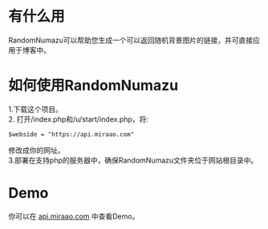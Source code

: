 # 有什么用
RandomNumazu可以帮助您生成一个可以返回随机背景图片的链接，并可直接应用于博客中。

# 如何使用RandomNumazu
1.下载这个项目。  
2.
打开/index.php和/u/start/index.php，将:
```
$webside = "https://api.miraao.com"
```
修改成你的网址。  
3.部署在支持php的服务器中，确保RandomNumazu文件夹位于网站根目录中。  

# Demo
你可以在 [api.miraao.com](https://pages.github.com/RandomNumazu/u/) 中查看Demo。
